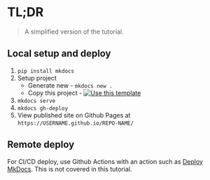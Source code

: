 # TL;DR
> A simplified version of the tutorial.


## Local setup and deploy

1. `pip install mkdocs`
2. Setup project
    - Generate new - `mkdocs new .`
    - Copy this project - [![Use this template](https://img.shields.io/badge/Use_this_template-green.svg)](https://github.com/MichaelCurrin/mkdocs-quickstart/generate)
3. `mkdocs serve`
4. `mkdocs gh-deploy`
5. View published site on Github Pages at `https://USERNAME.github.io/REPO-NAME/`


## Remote deploy

For CI/CD deploy, use Github Actions with an action such as [Deploy MkDocs](https://github.com/marketplace/actions/deploy-mkdocs). This is not covered in this tutorial.
